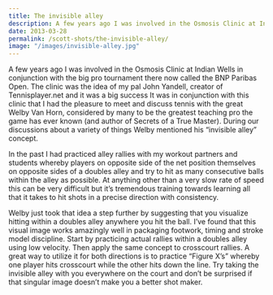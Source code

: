 ```yaml
---
title: The invisible alley
description: A few years ago I was involved in the Osmosis Clinic at Indian Wells in conjunction with the big pro tournament there now called the BNP Paribas Open...
date: 2013-03-28
permalink: /scott-shots/the-invisible-alley/
image: "/images/invisible-alley.jpg"
---
```


A few years ago I was involved in the Osmosis Clinic at Indian Wells in conjunction with the big pro tournament there now called the BNP Paribas Open. The clinic was the idea of my pal John Yandell, creator of Tennisplayer.net and it was a big success It was in conjunction with this clinic that I had the pleasure to meet and discuss tennis with the great Welby Van Horn, considered by many to be the greatest teaching pro the game has ever known (and author of Secrets of a True Master). During our discussions about a variety of things Welby mentioned his “invisible alley” concept.

In the past I had practiced alley rallies with my workout partners and students whereby players on opposite side of the net position themselves on opposite sides of a doubles alley and try to hit as many consecutive balls within the alley as possible. At anything other than a very slow rate of speed this can be very difficult but it’s tremendous training towards learning all that it takes to hit shots in a precise direction with consistency.

Welby just took that idea a step further by suggesting that you visualize hitting within a doubles alley anywhere you hit the ball. I’ve found that this visual image works amazingly well in packaging footwork, timing and stroke model discipline. Start by practicing actual rallies within a doubles alley using low velocity. Then apply the same concept to crosscourt rallies. A great way to utilize it for both directions is to practice “Figure X’s” whereby one player hits crosscourt while the other hits down the line. Try taking the invisible alley with you everywhere on the court and don’t be surprised if that singular image doesn’t make you a better shot maker.
